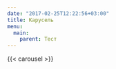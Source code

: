```yaml
---
date: "2017-02-25T12:22:56+03:00"
title: Карусель
menu: 
  main:
    parent: Тест
---
```


{{< carousel >}}